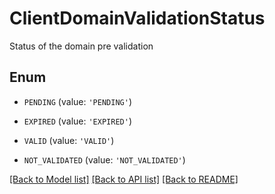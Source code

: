 # ClientDomainValidationStatus

Status of the domain pre validation

## Enum

* `PENDING` (value: `'PENDING'`)

* `EXPIRED` (value: `'EXPIRED'`)

* `VALID` (value: `'VALID'`)

* `NOT_VALIDATED` (value: `'NOT_VALIDATED'`)

[[Back to Model list]](../README.md#documentation-for-models) [[Back to API list]](../README.md#documentation-for-api-endpoints) [[Back to README]](../README.md)


